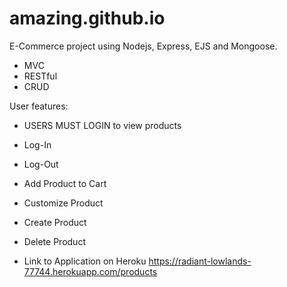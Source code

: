 # amazing.github.io

E-Commerce project using Nodejs, Express, EJS and Mongoose.

- MVC
- RESTful
- CRUD


User features:

- USERS MUST LOGIN to view products
- Log-In 
- Log-Out
- Add Product to Cart
- Customize Product
- Create Product
- Delete Product


- Link to Application on Heroku
https://radiant-lowlands-77744.herokuapp.com/products
